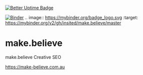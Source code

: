 [![Better Uptime Badge](https://betteruptime.com/status-badges/v1/monitor/2o1z.svg)](https://betteruptime.com/?utm_source=status_badge)

[![Binder](https://mybinder.org/badge_logo.svg)](https://mybinder.org/v2/gh/insited/make.believe/master)
.. image:: https://mybinder.org/badge_logo.svg
 :target: https://mybinder.org/v2/gh/insited/make.believe/master

# make.believe

make.believe
Creative SEO

https://make-believe.com.au
